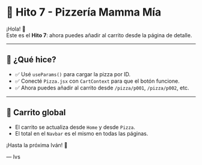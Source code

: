 # 🍕 Hito 7 - Pizzería Mamma Mía

¡Hola! 👋  
Este es el **Hito 7**: ahora puedes añadir al carrito desde la página de detalle.

---

## 🧩 ¿Qué hice?

- ✅ Usé `useParams()` para cargar la pizza por ID.
- ✅ Conecté `Pizza.jsx` con `CartContext` para que el botón funcione.
- ✅ Ahora puedes añadir al carrito desde `/pizza/p001`, `/pizza/p002`, etc.

---

## 🛒 Carrito global

- El carrito se actualiza desde `Home` y desde `Pizza`.
- El total en el `Navbar` es el mismo en todas las páginas.


¡Hasta la próxima Iván! 🍕

— Ivs
